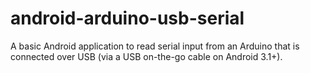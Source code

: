 android-arduino-usb-serial
==========================

A basic Android application to read serial input from an Arduino that is connected over USB (via a USB on-the-go cable on Android 3.1+). 